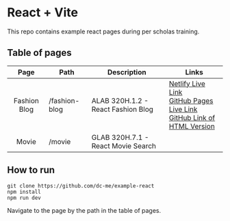 # React + Vite

This repo contains example react pages during per scholas training.

## Table of pages
|Page|Path|Description|Links|
|:---:|---|---|---|
|Fashion Blog|/fashion-blog|ALAB 320H.1.2 - React Fashion Blog|[Netlify Live Link](https://merry-griffin-11cf42.netlify.app/)<br />[GitHub Pages Live Link](https://dc-me.github.io/example-pages/pages/blog.html)<br/>[GitHub Link of HTML Version](https://github.com/dc-me/example-pages)
|Movie|/movie|GLAB 320H.7.1 - React Movie Search|

## How to run
```
git clone https://github.com/dc-me/example-react
npm install
npm run dev
```
Navigate to the page by the path in the table of pages.